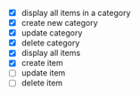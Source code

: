 - [x] display all items in a category
- [x] create new category
- [x] update category
- [x] delete category
- [x] display all items
- [x] create item
- [ ] update item
- [ ] delete item
